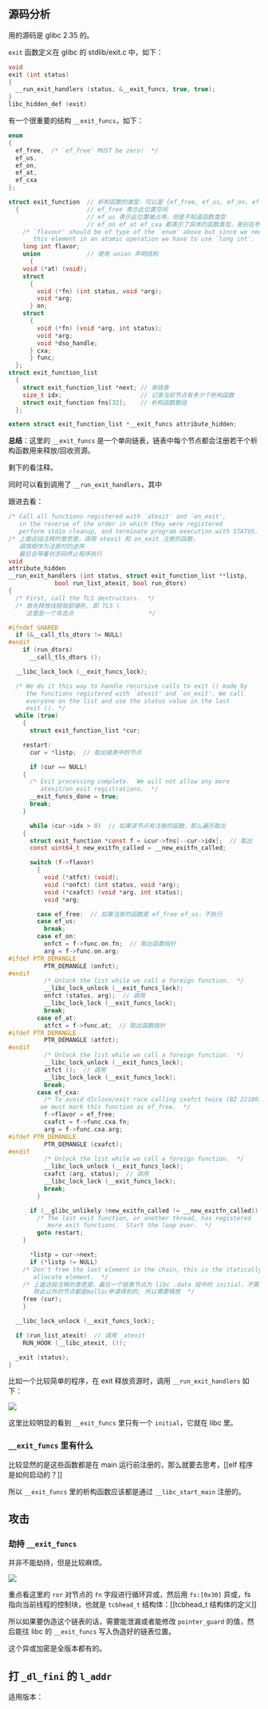 ## 源码分析

用的源码是 glibc 2.35 的。

`exit` 函数定义在 glibc 的 stdlib/exit.c 中，如下：

```c
void
exit (int status)
{
  __run_exit_handlers (status, &__exit_funcs, true, true);
}
libc_hidden_def (exit)
```

有一个很重要的结构 `__exit_funcs`，如下：


```c
enum
{
  ef_free,	/* `ef_free' MUST be zero!  */
  ef_us,
  ef_on,
  ef_at,
  ef_cxa
};

struct exit_function  // 析构函数的类型，可以是 {ef_free, ef_us, ef_on, ef_at, ef_cxa} 之一
  {                   // ef_free 表示此位置空闲
					  // ef_us 表示此位置被占用，但是不知道函数类型
					  // ef_on ef_at ef_cxa 都表示了具体的函数类型，差别在参数上
    /* `flavour' should be of type of the `enum' above but since we need
       this element in an atomic operation we have to use `long int'.  */
    long int flavor;
    union             // 使用 union 声明结构
      {
	void (*at) (void);
	struct
	  {
	    void (*fn) (int status, void *arg);
	    void *arg;
	  } on;
	struct
	  {
	    void (*fn) (void *arg, int status);
	    void *arg;
	    void *dso_handle;
	  } cxa;
      } func;
  };
struct exit_function_list
  {
    struct exit_function_list *next; // 单链表
    size_t idx;                      // 记录当前节点有多少个析构函数
    struct exit_function fns[32];    // 析构函数数组
  };

extern struct exit_function_list *__exit_funcs attribute_hidden;
```

**总结**：这里的 `__exit_funcs` 是一个单向链表，链表中每个节点都会注册若干个析构函数用来释放/回收资源。

剩下的看注释。


同时可以看到调用了 `__run_exit_handlers`，其中


跟进去看：

```c
/* Call all functions registered with `atexit' and `on_exit',
   in the reverse of the order in which they were registered
   perform stdio cleanup, and terminate program execution with STATUS.  */
/* 上面这段注释的意思是，调用 atexit 和 on_exit 注册的函数，
   调用顺序为注册时的逆序
   最后会带着状态码终止程序执行                                              */
void
attribute_hidden
__run_exit_handlers (int status, struct exit_function_list **listp,
		     bool run_list_atexit, bool run_dtors)
{
  /* First, call the TLS destructors.  */
  /* 首先释放线程局部储存, 即 TLS \
	 这里是一个攻击点                     */

#ifndef SHARED
  if (&__call_tls_dtors != NULL)
#endif
    if (run_dtors)
      __call_tls_dtors ();

  __libc_lock_lock (__exit_funcs_lock);

  /* We do it this way to handle recursive calls to exit () made by
     the functions registered with `atexit' and `on_exit'. We call
     everyone on the list and use the status value in the last
     exit (). */
  while (true)
    {
      struct exit_function_list *cur;

    restart:
      cur = *listp;  // 取出链表中的节点

      if (cur == NULL)
	{
	  /* Exit processing complete.  We will not allow any more
	     atexit/on_exit registrations.  */
	  __exit_funcs_done = true;
	  break;
	}

      while (cur->idx > 0)  // 如果该节点有注册的函数，那么遍历取出
	{
	  struct exit_function *const f = &cur->fns[--cur->idx];  // 取出
	  const uint64_t new_exitfn_called = __new_exitfn_called;

	  switch (f->flavor)
	    {
	      void (*atfct) (void);
	      void (*onfct) (int status, void *arg);
	      void (*cxafct) (void *arg, int status);
	      void *arg;

	    case ef_free:  // 如果注册的函数是 ef_free ef_us，不执行
	    case ef_us:
	      break;
	    case ef_on:
	      onfct = f->func.on.fn;  // 取出函数指针
	      arg = f->func.on.arg;
#ifdef PTR_DEMANGLE
	      PTR_DEMANGLE (onfct);
#endif
	      /* Unlock the list while we call a foreign function.  */
	      __libc_lock_unlock (__exit_funcs_lock);
	      onfct (status, arg);  // 调用
	      __libc_lock_lock (__exit_funcs_lock);
	      break;
	    case ef_at:
	      atfct = f->func.at;  // 取出函数指针
#ifdef PTR_DEMANGLE
	      PTR_DEMANGLE (atfct);
#endif
	      /* Unlock the list while we call a foreign function.  */
	      __libc_lock_unlock (__exit_funcs_lock);
	      atfct ();  // 调用
	      __libc_lock_lock (__exit_funcs_lock);
	      break;
	    case ef_cxa:
	      /* To avoid dlclose/exit race calling cxafct twice (BZ 22180),
		 we must mark this function as ef_free.  */
	      f->flavor = ef_free;
	      cxafct = f->func.cxa.fn;
	      arg = f->func.cxa.arg;
#ifdef PTR_DEMANGLE
	      PTR_DEMANGLE (cxafct);
#endif
	      /* Unlock the list while we call a foreign function.  */
	      __libc_lock_unlock (__exit_funcs_lock);
	      cxafct (arg, status);  // 调用
	      __libc_lock_lock (__exit_funcs_lock);
	      break;
	    }

	  if (__glibc_unlikely (new_exitfn_called != __new_exitfn_called))
	    /* The last exit function, or another thread, has registered
	       more exit functions.  Start the loop over.  */
	    goto restart;
	}

      *listp = cur->next;
      if (*listp != NULL)
	/* Don't free the last element in the chain, this is the statically
	   allocate element.  */
	/* 上面这段注释的意思是，最后一个链表节点为 libc .data 段中的 initial，不需要释放
	   除此以外的节点都是malloc申请得到的, 所以需要释放  */
	free (cur);
    }

  __libc_lock_unlock (__exit_funcs_lock);

  if (run_list_atexit)  // 调用 _atexit
    RUN_HOOK (__libc_atexit, ());

  _exit (status);
}
```


比如一个比较简单的程序，在 exit 释放资源时，调用 `__run_exit_handlers` 如下：

![](https://pic1.imgdb.cn/item/67dbb71388c538a9b5c1a060.png)

这里比较明显的看到 `__exit_funcs` 里只有一个 `initial`，它就在 libc 里。


### `__exit_funcs` 里有什么

比较显然的是这些函数都是在 main 运行前注册的，那么就要去思考，[[elf 程序是如何启动的？]]

所以 `__exit_funcs` 里的析构函数应该都是通过 `__libc_start_main` 注册的。




## 攻击

### 劫持 `__exit_funcs`

并非不能劫持，但是比较麻烦。

![](https://pic1.imgdb.cn/item/67dbb77788c538a9b5c1a155.png)

重点看这里的 `ror` 对节点的 `fn` 字段进行循环异或，然后用 `fs:[0x30]` 异或，fs 指向当前线程的控制块，也就是 `tcbhead_t` 结构体：[[tcbhead_t 结构体的定义]]

所以如果要伪造这个链表的话，需要能泄漏或者能修改 `pointer_guard` 的值，然后能往 libc 的 `__exit_funcs` 写入伪造好的链表位置。

这个异或加密是全版本都有的。


## 打 `_dl_fini` 的 `l_addr`

适用版本：
